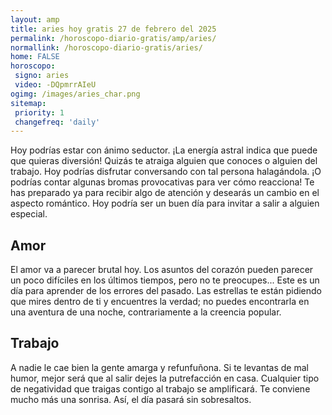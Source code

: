 ```yaml
---
layout: amp
title: aries hoy gratis 27 de febrero del 2025 
permalink: /horoscopo-diario-gratis/amp/aries/
normallink: /horoscopo-diario-gratis/aries/
home: FALSE
horoscopo:
 signo: aries
 video: -DQpmrrAIeU
ogimg: /images/aries_char.png
sitemap:
 priority: 1
 changefreq: 'daily'
---
```



Hoy podrías estar con ánimo seductor. ¡La energía astral indica que puede que quieras diversión! Quizás te atraiga alguien que conoces o alguien del trabajo. Hoy podrías disfrutar conversando con tal persona halagándola. ¡O podrías contar algunas bromas provocativas para ver cómo reacciona! Te has preparado ya para recibir algo de atención y desearás un cambio en el aspecto romántico. Hoy podría ser un buen día para invitar a salir a alguien especial.

## Amor

El amor va a parecer brutal hoy. Los asuntos del corazón pueden parecer un poco difíciles en los últimos tiempos, pero no te preocupes... Este es un día para aprender de los errores del pasado. Las estrellas te están pidiendo que mires dentro de ti y encuentres la verdad; no puedes encontrarla en una aventura de una noche, contrariamente a la creencia popular.

## Trabajo

A nadie le cae bien la gente amarga y refunfuñona. Si te levantas de mal humor, mejor será que al salir dejes la putrefacción en casa. Cualquier tipo de negatividad que traigas contigo al trabajo se amplificará. Te conviene mucho más una sonrisa. Así, el día pasará sin sobresaltos.